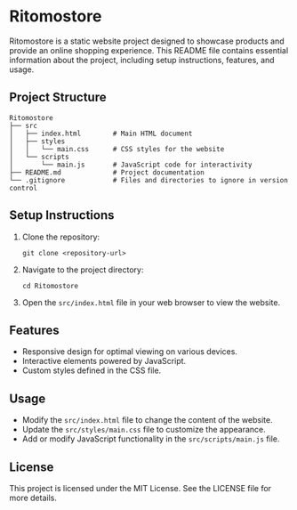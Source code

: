 # Ritomostore

Ritomostore is a static website project designed to showcase products and provide an online shopping experience. This README file contains essential information about the project, including setup instructions, features, and usage.

## Project Structure

```
Ritomostore
├── src
│   ├── index.html        # Main HTML document
│   ├── styles
│   │   └── main.css      # CSS styles for the website
│   └── scripts
│       └── main.js       # JavaScript code for interactivity
├── README.md             # Project documentation
└── .gitignore            # Files and directories to ignore in version control
```

## Setup Instructions

1. Clone the repository:
   ```
   git clone <repository-url>
   ```

2. Navigate to the project directory:
   ```
   cd Ritomostore
   ```

3. Open the `src/index.html` file in your web browser to view the website.

## Features

- Responsive design for optimal viewing on various devices.
- Interactive elements powered by JavaScript.
- Custom styles defined in the CSS file.

## Usage

- Modify the `src/index.html` file to change the content of the website.
- Update the `src/styles/main.css` file to customize the appearance.
- Add or modify JavaScript functionality in the `src/scripts/main.js` file.

## License

This project is licensed under the MIT License. See the LICENSE file for more details.